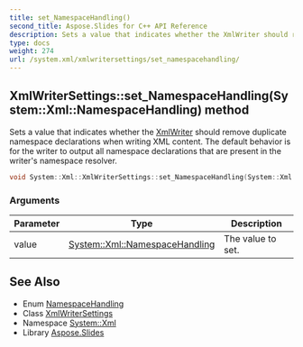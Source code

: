 ```yaml
---
title: set_NamespaceHandling()
second_title: Aspose.Slides for C++ API Reference
description: Sets a value that indicates whether the XmlWriter should remove duplicate namespace declarations when writing XML content. The default behavior is for the writer to output all namespace declarations that are present in the writer's namespace resolver.
type: docs
weight: 274
url: /system.xml/xmlwritersettings/set_namespacehandling/
---
```

## XmlWriterSettings::set_NamespaceHandling(System::Xml::NamespaceHandling) method


Sets a value that indicates whether the [XmlWriter](../../xmlwriter/) should remove duplicate namespace declarations when writing XML content. The default behavior is for the writer to output all namespace declarations that are present in the writer's namespace resolver.

```cpp
void System::Xml::XmlWriterSettings::set_NamespaceHandling(System::Xml::NamespaceHandling value)
```


### Arguments

| Parameter | Type | Description |
| --- | --- | --- |
| value | [System::Xml::NamespaceHandling](../../namespacehandling/) | The value to set. |

## See Also

* Enum [NamespaceHandling](../../namespacehandling/)
* Class [XmlWriterSettings](../)
* Namespace [System::Xml](../../)
* Library [Aspose.Slides](../../../)